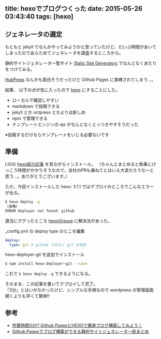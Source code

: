 title: hexoでブログつくった
date: 2015-05-26 03:43:40
tags: [hexo]
---
## ジェネレータの選定

もともと jekyll でなんかやってみようかと思っていたけど、だいぶ時間があいてしまったのであらためてジェネレータを調査するところから。

<!-- more -->

静的サイトジェネレータ一覧サイト [Static Site Generators](https://staticsitegenerators.net/) でなんとなくあたりをつけてみる。

[HubPress](http://hubpress.io/) なんかも面白そうだったけど Github Pages に束縛されてしまう…。

結果、 以下の点が気に入ったので [hexo](http://hexo.io/) にすることにした。

- ローカルで確認しやすい
- markdown で投稿できる
- jekyll とか octpress とかよりは新しめ
- npm で管理できる
- テンプレートエンジンの ejs がなんとなくとっつきやすそうだった

※投稿するだけならテンプレートをいじる必要ないです

## 準備

LIGの [hexo紹介記事](http://liginc.co.jp/web/programming/server/104594) を見ながらインストール。
（ちゃんとまとめると執筆にけっこう時間がかかりそうなので、会社のPRも兼ねてとはいえ大変だろうな〜と思う…。ありがとうございます。）

ただ、今回インストールした hexo: 3.1.1 ではデプロイのところでこんなエラーが出る。

``` bash
$ hexo deploy -g
（省略）
ERROR Deployer not found: github
```

適当にググったところ [hexoのissue](https://github.com/hexojs/hexo/issues/1040#issuecomment-104904448)  に解決法があった。

_config.yml の deploy type のとこを編集
``` yaml
deploy:
  type: git # github ではなく git を指定
```

hexo-deployer-git を追加でインストール
``` bash
$ npm install hexo-deployer-git --save
```

これで `$ hexo deploy -g` できるようになる。

そのまま、この記事を書いてデプロイして完了。  
「3分」とはいかなかったけど、シンプルな手順なので wordpress の管理画面開くよりも早くて簡単!!

## 参考

- [所要時間3分!? Github PagesとHEXOで爆速ブログ構築してみよう！](http://liginc.co.jp/web/programming/server/104594)
- [Github Pagesでブログ構築ができる静的サイトジェネレーター総まとめ](http://qiita.com/okmttdhr/items/82ecb0332835472e905f)
